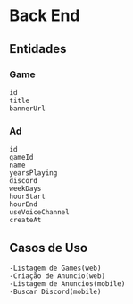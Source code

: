 # Back End

## Entidades
### Game
    id
    title
    bannerUrl
### Ad
    id
    gameId
    name
    yearsPlaying
    discord
    weekDays
    hourStart
    hourEnd
    useVoiceChannel
    createAt

## Casos de Uso
    -Listagem de Games(web)
    -Criação de Anuncio(web)
    -Listagem de Anuncios(mobile)
    -Buscar Discord(mobile)